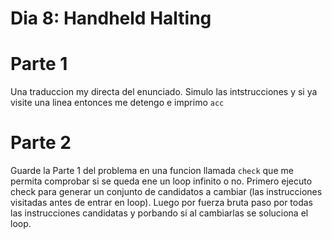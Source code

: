 # Dia 8: Handheld Halting

# Parte 1

Una traduccion my directa del enunciado. Simulo las intstrucciones y si ya visite una linea entonces me detengo e imprimo `acc`

# Parte 2

Guarde la Parte 1 del problema en una funcion llamada `check` que me permita comprobar si se queda ene un loop infinito o no. Primero ejecuto check para generar un conjunto de candidatos a cambiar (las instrucciones visitadas antes de entrar en loop). Luego por fuerza bruta paso por todas las instrucciones candidatas y porbando si al cambiarlas se soluciona el loop.